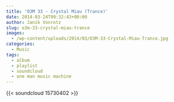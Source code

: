 ```yaml
---
title: 'O3M 33 - Crystal Miau (Trance)'
date: 2014-03-24T09:32:43+00:00
author: Janik Vonrotz
slug: o3m-33-crystal-miau-trance
images:
  - /wp-content/uploads/2014/03/O3M-33-Crystal-Miau-Trance.jpg
categories:
  - Music
tags:
  - album
  - playlist
  - soundcloud
  - one man music machine
---
```

{{< soundcloud 15730402 >}}